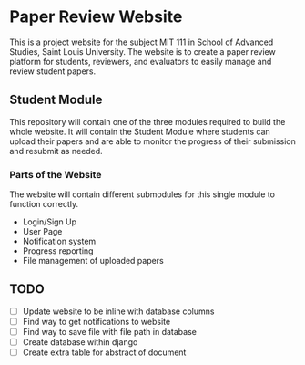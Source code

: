 # Paper Review Website

This is a project website for the subject MIT 111 in School of Advanced Studies, Saint Louis University.
The website is to create a paper review platform for students, reviewers, and evaluators to easily manage and review student papers.

## Student Module

This repository will contain one of the three modules required to build the whole website. 
It will contain the Student Module where students can upload their papers and are able to monitor the progress of their submission and resubmit as needed.

### Parts of the Website

The website will contain different submodules for this single module to function correctly.

- Login/Sign Up
- User Page
- Notification system
- Progress reporting
- File management of uploaded papers


## TODO

- [ ] Update website to be inline with database columns
- [ ] Find way to get notifications to website
- [ ] Find way to save file with file path in database
- [ ] Create database within django
- [ ] Create extra table for abstract of document